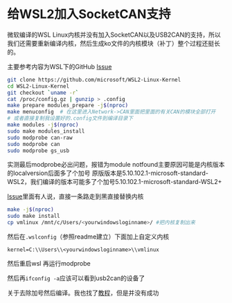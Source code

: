 # 给WSL2加入SocketCAN支持

微软编译的WSL Linux内核并没有加入SocketCAN以及USB2CAN的支持，所以我们还需要重新编译内核，然后生成ko文件的内核模块（补丁）整个过程还挺长的。

主要参考内容为WSL下的GitHub [Issue](https://github.com/microsoft/WSL/issues/5533)

```bash
git clone https://github.com/microsoft/WSL2-Linux-Kernel
cd WSL2-Linux-Kernel
git checkout `uname -r`
cat /proc/config.gz | gunzip > .config
make prepare modules_prepare -j$(nproc)
make menuconfig  # 在这里进入Network->CAN里面把里面的有关CAN的模块全部打开
# 或者直接复制我设置好的.config文件到编译目录下
make modules -j$(nproc)
sudo make modules_install
sudo modprobe can-raw
sudo modprobe can
sudo modprobe gs_usb
```

实测最后modprobe必出问题，报错为module notfound主要原因可能是内核版本的localversion后面多了个加号 原版版本是5.10.102.1-microsoft-standard-WSL2，我们编译的版本可能多了个加号5.10.102.1-microsoft-standard-WSL2+

[Issue](https://github.com/microsoft/WSL/issues/5533)里面有人说，直接一条路走到黑直接替换内核
```bash
make -j$(nproc)
sudo make install
cp vmlinux /mnt/c/Users/<yourwindowsloginname>/ #把内核复制出来
```

然后在`.wslconfig`（参照readme建立）下面加上自定义内核
```
kernel=C:\\Users\\<yourwindowsloginname>\\vmlinux
```

然后重启wsl 再运行modprobe

然后再`ifconfig -a`应该可以看到usb2can的设备了

关于去除加号然后编译。我也找了[教程](https://blog.csdn.net/weixin_34421376/article/details/116871095#:~:text=kernel%E7%89%88%E6%9C%AC%E5%87%BA%E7%8E%B0%E4%B8%80%E4%B8%AA%E5%8A%A0%E5%8F%B7%20%28plug%20sign%29%E7%9A%84%E5%8E%9F%E5%9B%A0%E5%8F%AF%E8%83%BD%E6%98%AF%E5%A6%82%E4%B8%8B%E4%B8%A4%E7%82%B9%EF%BC%8C%E5%BD%93%E7%84%B6%E5%89%8D%E6%8F%90%E6%98%AF%E4%BD%BF%E7%94%A8Linux%E7%9A%84GIT,repository%EF%BC%8C%E4%B8%94CONFIG_LOCALVERSION_AUTO%E5%92%8CLOCALVERSION%E9%83%BD%E6%B2%A1%E6%9C%89%E8%AE%BE%E7%BD%AE%E3%80%82%20%281%29%E5%A6%82%E6%9E%9C%E5%BD%93%E5%89%8Drepository%E7%9A%84commit%20ID%E4%B8%8D%E6%98%AF%E6%9F%90%E4%B8%80%E4%B8%AAtag%EF%BC%8C%E5%88%99%E9%BB%98%E8%AE%A4%E6%9C%89%E4%B8%80%E4%B8%AA%E5%8A%A0%E5%8F%B7%E3%80%82)，但是并没有成功